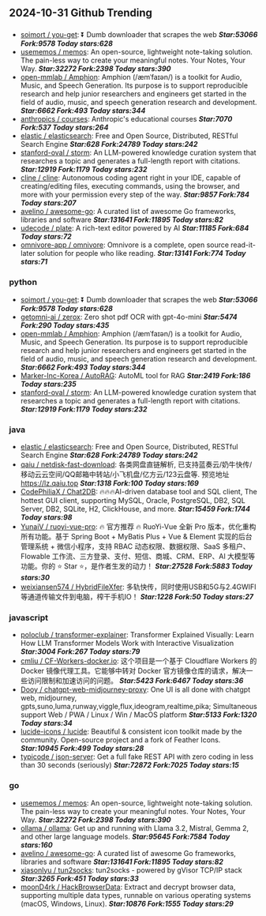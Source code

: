 ## 2024-10-31 Github Trending

### 
* [soimort / you-get](https://github.com/soimort/you-get): ⏬ Dumb downloader that scrapes the web ***Star:53066 Fork:9578 Today stars:628***
* [usememos / memos](https://github.com/usememos/memos): An open-source, lightweight note-taking solution. The pain-less way to create your meaningful notes. Your Notes, Your Way. ***Star:32272 Fork:2398 Today stars:390***
* [open-mmlab / Amphion](https://github.com/open-mmlab/Amphion): Amphion (/æmˈfaɪən/) is a toolkit for Audio, Music, and Speech Generation. Its purpose is to support reproducible research and help junior researchers and engineers get started in the field of audio, music, and speech generation research and development. ***Star:6662 Fork:493 Today stars:344***
* [anthropics / courses](https://github.com/anthropics/courses): Anthropic's educational courses ***Star:7070 Fork:537 Today stars:264***
* [elastic / elasticsearch](https://github.com/elastic/elasticsearch): Free and Open Source, Distributed, RESTful Search Engine ***Star:628 Fork:24789 Today stars:242***
* [stanford-oval / storm](https://github.com/stanford-oval/storm): An LLM-powered knowledge curation system that researches a topic and generates a full-length report with citations. ***Star:12919 Fork:1179 Today stars:232***
* [cline / cline](https://github.com/cline/cline): Autonomous coding agent right in your IDE, capable of creating/editing files, executing commands, using the browser, and more with your permission every step of the way. ***Star:9857 Fork:784 Today stars:207***
* [avelino / awesome-go](https://github.com/avelino/awesome-go): A curated list of awesome Go frameworks, libraries and software ***Star:131641 Fork:11895 Today stars:82***
* [udecode / plate](https://github.com/udecode/plate): A rich-text editor powered by AI ***Star:11185 Fork:684 Today stars:72***
* [omnivore-app / omnivore](https://github.com/omnivore-app/omnivore): Omnivore is a complete, open source read-it-later solution for people who like reading. ***Star:13141 Fork:774 Today stars:71***

### python
* [soimort / you-get](https://github.com/soimort/you-get): ⏬ Dumb downloader that scrapes the web ***Star:53066 Fork:9578 Today stars:628***
* [getomni-ai / zerox](https://github.com/getomni-ai/zerox): Zero shot pdf OCR with gpt-4o-mini ***Star:5474 Fork:290 Today stars:435***
* [open-mmlab / Amphion](https://github.com/open-mmlab/Amphion): Amphion (/æmˈfaɪən/) is a toolkit for Audio, Music, and Speech Generation. Its purpose is to support reproducible research and help junior researchers and engineers get started in the field of audio, music, and speech generation research and development. ***Star:6662 Fork:493 Today stars:344***
* [Marker-Inc-Korea / AutoRAG](https://github.com/Marker-Inc-Korea/AutoRAG): AutoML tool for RAG ***Star:2419 Fork:186 Today stars:235***
* [stanford-oval / storm](https://github.com/stanford-oval/storm): An LLM-powered knowledge curation system that researches a topic and generates a full-length report with citations. ***Star:12919 Fork:1179 Today stars:232***

### java
* [elastic / elasticsearch](https://github.com/elastic/elasticsearch): Free and Open Source, Distributed, RESTful Search Engine ***Star:628 Fork:24789 Today stars:242***
* [qaiu / netdisk-fast-download](https://github.com/qaiu/netdisk-fast-download): 各类网盘直链解析, 已支持蓝奏云/奶牛快传/移动云云空间/QQ邮箱中转站/小飞机盘/亿方云/123云盘等. 预览地址 https://lz.qaiu.top ***Star:1318 Fork:100 Today stars:169***
* [CodePhiliaX / Chat2DB](https://github.com/CodePhiliaX/Chat2DB): 🔥🔥🔥AI-driven database tool and SQL client, The hottest GUI client, supporting MySQL, Oracle, PostgreSQL, DB2, SQL Server, DB2, SQLite, H2, ClickHouse, and more. ***Star:15459 Fork:1744 Today stars:98***
* [YunaiV / ruoyi-vue-pro](https://github.com/YunaiV/ruoyi-vue-pro): 🔥 官方推荐 🔥 RuoYi-Vue 全新 Pro 版本，优化重构所有功能。基于 Spring Boot + MyBatis Plus + Vue & Element 实现的后台管理系统 + 微信小程序，支持 RBAC 动态权限、数据权限、SaaS 多租户、Flowable 工作流、三方登录、支付、短信、商城、CRM、ERP、AI 大模型等功能。你的 ⭐️ Star ⭐️，是作者生发的动力！ ***Star:27528 Fork:5883 Today stars:30***
* [weixiansen574 / HybridFileXfer](https://github.com/weixiansen574/HybridFileXfer): 多轨快传，同时使用USB和5G与2.4GWIFI等通道传输文件到电脑，榨干手机IO！ ***Star:1228 Fork:50 Today stars:27***

### javascript
* [poloclub / transformer-explainer](https://github.com/poloclub/transformer-explainer): Transformer Explained Visually: Learn How LLM Transformer Models Work with Interactive Visualization ***Star:3004 Fork:267 Today stars:79***
* [cmliu / CF-Workers-docker.io](https://github.com/cmliu/CF-Workers-docker.io): 这个项目是一个基于 Cloudflare Workers 的 Docker 镜像代理工具。它能够中转对 Docker 官方镜像仓库的请求，解决一些访问限制和加速访问的问题。 ***Star:5423 Fork:6467 Today stars:36***
* [Dooy / chatgpt-web-midjourney-proxy](https://github.com/Dooy/chatgpt-web-midjourney-proxy): One UI is all done with chatgpt web, midjourney, gpts,suno,luma,runway,viggle,flux,ideogram,realtime,pika; Simultaneous support Web / PWA / Linux / Win / MacOS platform ***Star:5133 Fork:1320 Today stars:34***
* [lucide-icons / lucide](https://github.com/lucide-icons/lucide): Beautiful & consistent icon toolkit made by the community. Open-source project and a fork of Feather Icons. ***Star:10945 Fork:499 Today stars:28***
* [typicode / json-server](https://github.com/typicode/json-server): Get a full fake REST API with zero coding in less than 30 seconds (seriously) ***Star:72872 Fork:7025 Today stars:15***

### go
* [usememos / memos](https://github.com/usememos/memos): An open-source, lightweight note-taking solution. The pain-less way to create your meaningful notes. Your Notes, Your Way. ***Star:32272 Fork:2398 Today stars:390***
* [ollama / ollama](https://github.com/ollama/ollama): Get up and running with Llama 3.2, Mistral, Gemma 2, and other large language models. ***Star:95645 Fork:7584 Today stars:160***
* [avelino / awesome-go](https://github.com/avelino/awesome-go): A curated list of awesome Go frameworks, libraries and software ***Star:131641 Fork:11895 Today stars:82***
* [xjasonlyu / tun2socks](https://github.com/xjasonlyu/tun2socks): tun2socks - powered by gVisor TCP/IP stack ***Star:3265 Fork:451 Today stars:33***
* [moonD4rk / HackBrowserData](https://github.com/moonD4rk/HackBrowserData): Extract and decrypt browser data, supporting multiple data types, runnable on various operating systems (macOS, Windows, Linux). ***Star:10876 Fork:1555 Today stars:29***

